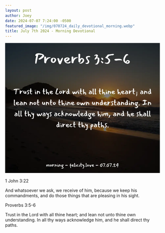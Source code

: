 ```yaml
---
layout: post
author: Joey
date: 2024-07-07 7:24:00 -0500
featured_image: "/img/070724_daily_devotional_morning.webp"
title: July 7th 2024 - Morning Devotional
---
```


[![July 7th 2024 - Morning Devotional](/img/070724_daily_devotional_morning.webp)](/img/070724_daily_devotional_morning.webp)

1 John 3:22

And whatsoever we ask, we receive of him, because we keep his commandments, and do those things that are pleasing in his sight.

Proverbs 3:5-6

Trust in the Lord with all thine heart; and lean not unto thine own understanding. In all thy ways acknowledge him, and he shall direct thy paths.

<!-- <hr>

Please consider purchasing a mug to support the page by clicking the image below, thank you!

[![June 20th 2024 - Morning Devotional - Mug](/img/mugs/061124_morning_mug.webp)](https://www.joeybrinkman.com/shop) -->